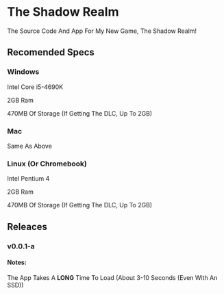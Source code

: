 # The Shadow Realm
The Source Code And App For My New Game, The Shadow Realm!
## Recomended Specs
### Windows
Intel Core i5-4690K

2GB Ram

470MB Of Storage (If Getting The DLC, Up To 2GB)
### Mac
Same As Above
### Linux (Or Chromebook)
Intel Pentium 4

2GB Ram

470MB Of Storage (If Getting The DLC, Up To 2GB)
## Releaces
### v0.0.1-a
#### Notes:
The App Takes A **LONG** Time To Load (About 3-10 Seconds (Even With An SSD))

